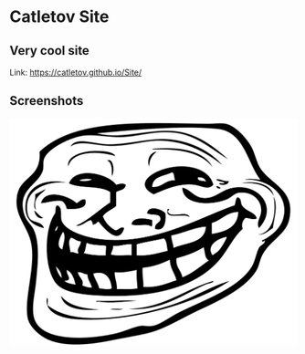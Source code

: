 # Catletov Site

## Very cool site

Link: https://catletov.github.io/Site/  
  
## Screenshots  
  
![alt text](troll.png "Глеб")